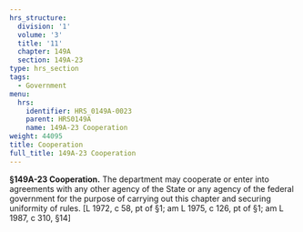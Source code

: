 ```yaml
---
hrs_structure:
  division: '1'
  volume: '3'
  title: '11'
  chapter: 149A
  section: 149A-23
type: hrs_section
tags:
  - Government
menu:
  hrs:
    identifier: HRS_0149A-0023
    parent: HRS0149A
    name: 149A-23 Cooperation
weight: 44095
title: Cooperation
full_title: 149A-23 Cooperation
---
```

**§149A-23 Cooperation.** The department may cooperate or enter into agreements with any other agency of the State or any agency of the federal government for the purpose of carrying out this chapter and securing uniformity of rules. [L 1972, c 58, pt of §1; am L 1975, c 126, pt of §1; am L 1987, c 310, §14]